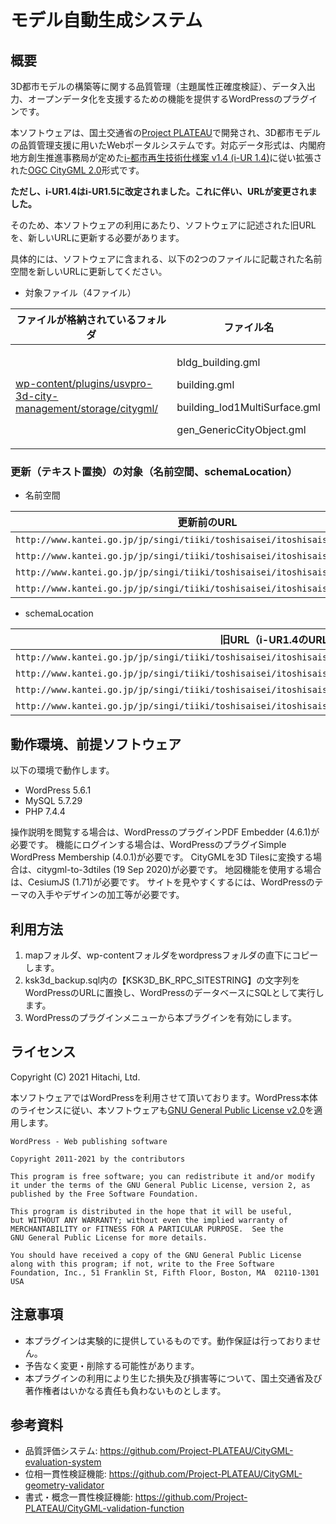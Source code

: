 # モデル自動生成システム

## 概要

3D都市モデルの構築等に関する品質管理（主題属性正確度検証）、データ入出力、オープンデータ化を支援するための機能を提供するWordPressのプラグインです。

本ソフトウェアは、国土交通省の[Project PLATEAU](https://www.mlit.go.jp/plateau/)で開発され、3D都市モデルの品質管理支援に用いたWebポータルシステムです。対応データ形式は、内閣府地方創生推進事務局が定めた[i-都市再生技術仕様案 v1.4 (i-UR 1.4)](https://www.chisou.go.jp/tiiki/toshisaisei/itoshisaisei/iur/)に従い拡張された[OGC CityGML 2.0](https://www.ogc.org/standards/citygml)形式です。

**ただし、i-UR1.4はi-UR1.5に改定されました。これに伴い、URLが変更されました。**

そのため、本ソフトウェアの利用にあたり、ソフトウェアに記述された旧URLを、新しいURLに更新する必要があります。

具体的には、ソフトウェアに含まれる、以下の2つのファイルに記載された名前空間を新しいURLに更新してください。

- 対象ファイル（4ファイル）

|ファイルが格納されているフォルダ|ファイル名|
| - | - |
|[wp-content/plugins/usvpro-3d-city-management/storage/citygml/](https://github.com/Project-PLATEAU/CityGML-production-system/tree/main/wp-content/plugins/usvpro-3d-city-management/storage/citygml)|<p>bldg\_building.gml</p><p>building.gml</p><p>building\_lod1MultiSurface.gml</p><p>gen\_GenericCityObject.gml</p>|

### 更新（テキスト置換）の対象（名前空間、schemaLocation）

- 名前空間

|更新前のURL|新しいURL|
| - | - |
|`http://www.kantei.go.jp/jp/singi/tiiki/toshisaisei/itoshisaisei/iur/uro/1.4`|https://www.chisou.go.jp/tiiki/toshisaisei/itoshisaisei/iur/uro/1.5|
|`http://www.kantei.go.jp/jp/singi/tiiki/toshisaisei/itoshisaisei/iur/urf/1.4`|https://www.chisou.go.jp/tiiki/toshisaisei/itoshisaisei/iur/urf/1.5|
|`http://www.kantei.go.jp/jp/singi/tiiki/toshisaisei/itoshisaisei/iur/urg/1.4`|https://www.chisou.go.jp/tiiki/toshisaisei/itoshisaisei/iur/urg/1.5|
|`http://www.kantei.go.jp/jp/singi/tiiki/toshisaisei/itoshisaisei/iur/urt/1.4`|https://www.chisou.go.jp/tiiki/toshisaisei/itoshisaisei/iur/urt/1.5|

- schemaLocation

|旧URL（i-UR1.4のURL）|新しいURL（i-UR1.5のURL）|
| - | - |
|`http://www.kantei.go.jp/jp/singi/tiiki/toshisaisei/itoshisaisei/iur/schemas/uro/1.4/urbanObject.xsd`|https://www.chisou.go.jp/tiiki/toshisaisei/itoshisaisei/iur/schemas/uro/1.5/urbanObject.xsd|
|`http://www.kantei.go.jp/jp/singi/tiiki/toshisaisei/itoshisaisei/iur/schemas/urf/1.4/urbanFunction.xsd`|https://www.chisou.go.jp/tiiki/toshisaisei/itoshisaisei/iur/schemas/uro/1.5/urbanFunction.xsd|
|`http://www.kantei.go.jp/jp/singi/tiiki/toshisaisei/itoshisaisei/iur/schemas/urg/1.4/statisticalGrid.xsd`|https://www.chisou.go.jp/tiiki/toshisaisei/itoshisaisei/iur/schemas/urg/1.5/statisticalGrid.xsd|
|`http://www.kantei.go.jp/jp/singi/tiiki/toshisaisei/itoshisaisei/iur/schemas/urg/1.4/publicTransit.xsd`|https://www.chisou.go.jp/tiiki/toshisaisei/itoshisaisei/iur/schemas/urg/1.5/publicTransit.xsd|


## 動作環境、前提ソフトウェア

以下の環境で動作します。

* WordPress 5.6.1
* MySQL 5.7.29
* PHP 7.4.4

操作説明を閲覧する場合は、WordPressのプラグインPDF Embedder (4.6.1)が必要です。
機能にログインする場合は、WordPressのプラグイSimple WordPress Membership (4.0.1)が必要です。
CityGMLを3D Tilesに変換する場合は、citygml-to-3dtiles (19 Sep 2020)が必要です。
地図機能を使用する場合は、CesiumJS (1.71)が必要です。
サイトを見やすくするには、WordPressのテーマの入手やデザインの加工等が必要です。

## 利用方法

1. mapフォルダ、wp-contentフォルダをwordpressフォルダの直下にコピーします。
1. ksk3d_backup.sql内の【KSK3D_BK_RPC_SITESTRING】の文字列をWordPressのURLに置換し、WordPressのデータベースにSQLとして実行します。
1. WordPressのプラグインメニューから本プラグインを有効にします。

## ライセンス

Copyright (C) 2021 Hitachi, Ltd.

本ソフトウェアではWordPressを利用させて頂いております。WordPress本体のライセンスに従い、本ソフトウェアも[GNU General Public License v2.0](LICENSE)を適用します。

    WordPress - Web publishing software

    Copyright 2011-2021 by the contributors

    This program is free software; you can redistribute it and/or modify
    it under the terms of the GNU General Public License, version 2, as
    published by the Free Software Foundation.

    This program is distributed in the hope that it will be useful,
    but WITHOUT ANY WARRANTY; without even the implied warranty of
    MERCHANTABILITY or FITNESS FOR A PARTICULAR PURPOSE.  See the
    GNU General Public License for more details.

    You should have received a copy of the GNU General Public License
    along with this program; if not, write to the Free Software
    Foundation, Inc., 51 Franklin St, Fifth Floor, Boston, MA  02110-1301  USA

## 注意事項

* 本プラグインは実験的に提供しているものです。動作保証は行っておりません。
* 予告なく変更・削除する可能性があります。
* 本プラグインの利用により生じた損失及び損害等について、国土交通省及び著作権者はいかなる責任も負わないものとします。

## 参考資料

* 品質評価システム: https://github.com/Project-PLATEAU/CityGML-evaluation-system
* 位相一貫性検証機能: https://github.com/Project-PLATEAU/CityGML-geometry-validator
* 書式・概念一貫性検証機能: https://github.com/Project-PLATEAU/CityGML-validation-function

